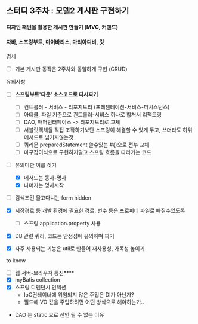 ## 스터디 3주차  : 모델2 게시판 구현하기

#### 디자인 패턴을 활용한 게시판 만들기 (MVC, 커맨드)
#### 자바, 스프링부트, 마이바티스, 마리아디비, 깃

명세

- [ ] 기본 게시판 동작은 2주차와 동일하게 구현 (CRUD)

유의사항

- [ ] **스프링부트'다운' 소스코드로 다시짜기** 
  - [ ] 컨트롤러 - 서비스 - 리포지토리 (프레젠테이션-서비스-퍼시스턴스)
  - [ ] 아티클, 파일 기준으로 컨트롤러-서비스 하나로 합쳐서 리팩토링
  - [ ] DAO, 매퍼인터페이스 -> 리포지토리로 교체
  - [ ] 서블릿객체들 직접 조작하기보단 스프링이 해결할 수 있게 두고, 쓰더라도 하위 메서드로 넘기지않는것
  - [ ] 쿼리문 preparedStatement 쓸수있는 #{}으로 전부 교체
  - [ ] 마구잡이식으로 구현하지말고 스프링 흐름을 따라가는 코드
- [ ] 유의미한 이름 짓기
  - [x] 메서드는 동사-명사
  - [x] 나머지는 명사시작
- [ ] 검색조건 물고다니는 form hidden
- [x] 저장경로 등 개발 환경에 필요한 경로, 변수 등은 프로퍼티 파일로 빠질수있도록
    - [ ] 스프링 application.property 사용
- [x] DB 관련 쿼리, 코드는 안정성에 유의하며 짜기
- [x] 자주 사용되는 기능은 util로 만들어 재사용성, 가독성 높이기


to know

- [ ] 웹 서버-브라우저 통신****
- [x] myBatis collection
- [x] 스프링 디펜던시 인젝션 
  - IoC컨테이너에 위임되지 않은 주입은 DI가 아닌가?
  - 필드에 VO 값을 주입하려면 어떤 방식으로 해야하는가..
- DAO 는 static 으로 선언 될 수 없는 이유

